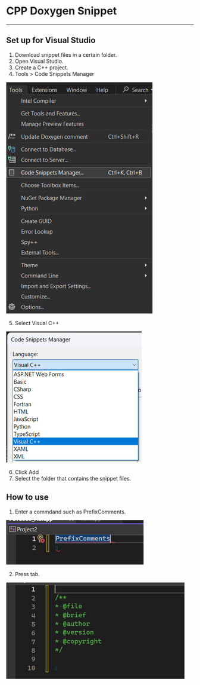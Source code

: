 # CPP Doxygen Snippet
---

## Set up for Visual Studio
1. Download snippet files in a certain folder.
2. Open Visual Studio.
3. Create a C++ project.
4. Tools > Code Snippets Manager

![alt text](Images/image.png)

5. Select Visual C++

![alt text](Images/image-1.png)

6. Click Add
7. Select the folder that contains the snippet files.

## How to use
1. Enter a commdand such as PrefixComments.

![alt text](Images/image-2.png)

2. Press tab.

![alt text](Images/image-3.png)